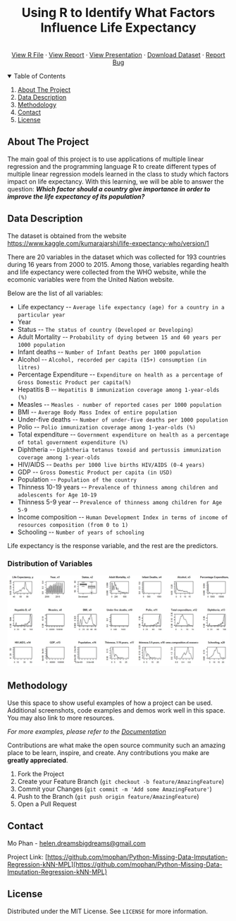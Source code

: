 



<!-- PROJECT LOGO -->
<br />

  <h1 align="center">Using R to Identify What Factors Influence Life Expectancy</h1>

  <p align="center">
    <br />
    <a href="https://github.com/othneildrew/Best-README-Template">View R File</a>
    ·
    <a href="https://github.com/othneildrew/Best-README-Template">View Report</a>
    ·
    <a href="https://github.com/othneildrew/Best-README-Template">View Presentation</a>
    ·
    <a href="https://github.com/othneildrew/Best-README-Template/issues">Download Dataset</a>
    ·
    <a href="https://github.com/othneildrew/Best-README-Template/issues">Report Bug</a>
  </p>
</p>



<!-- TABLE OF CONTENTS -->
<details open="open">
  <summary>Table of Contents</summary>
  <ol>
    <li>
      <a href="#about-the-project">About The Project</a>
    </li>
    <li>
      <a href="#data-description">Data Description</a>
    </li>
    <li><a href="#methodology">Methodology</a></li>
    <li><a href="#contact">Contact</a></li>
    <li><a href="#license">License</a></li>
  </ol>
</details>



<!-- ABOUT THE PROJECT -->
## About The Project

The main goal of this project is to use applications of multiple linear regression and the programming language R to create different types of multiple linear regression models learned in the class to study which factors impact on life expectancy. With this learning, we will be able to answer the question: **_Which factor should a country give importance in order to improve the life expectancy of its population?_** 


<!-- DATA DESCRIPTION -->
## Data Description

The dataset is obtained from the website https://www.kaggle.com/kumarajarshi/life-expectancy-who/version/1


There are 20 variables in the dataset which was collected for 193 countries during 16 years from 2000 to 2015. Among those, variables regarding health and life expectancy were collected from the WHO website, while the ecomonic variables were from the United Nation website.

Below are the list of all variables:

   - Life expectancy --           `Average life expectancy (age) for a country in a particular year`
   - Year
   - Status --                    `The status of country (Developed or Developing)` 
   - Adult Mortality --           `Probability of dying between 15 and 60 years per 1000 population`
   - Infant deaths --             `Number of Infant Deaths per 1000 population`
   - Alcohol --                   `Alcohol, recorded per capita (15+) consumption (in litres)`
   - Percentage Expenditure --    `Expenditure on health as a percentage of Gross Domestic Product per capita(%)`
   - Hepatitis B --               `Hepatitis B immunization coverage among 1-year-olds (%)`
   - Measles --                   `Measles - number of reported cases per 1000 population`
   - BMI --                       `Average Body Mass Index of entire population`
   - Under-five deaths --         `Number of under-five deaths per 1000 population`
   - Polio --                     `Polio immunization coverage among 1-year-olds (%)`
   - Total expenditure --         `Government expenditure on health as a percentage of total government expenditure (%)`
   - Diphtheria --                `Diphtheria tetanus toxoid and pertussis immunization coverage among 1-year-olds`
   - HIV/AIDS --                  `Deaths per 1000 live births HIV/AIDS (0-4 years)`
   - GDP --                       `Gross Domestic Product per capita (in USD)`
   - Population --                `Population of the country`
   - Thinness 10-19 years --      `Prevalence of thinness among children and adolescents for Age 10-19` 
   - Thinness 5-9 year --         `Prevalence of thinness among children for Age 5-9`
   - Income composition --        `Human Development Index in terms of income of resources composition (from 0 to 1)`
   - Schooling --                 `Number of years of schooling`

Life expectancy is the response variable, and the rest are the predictors.

### Distribution of Variables

![Distribution of Variables!](images/distribution.jpg)


<!-- METHODOLOGY -->
## Methodology

Use this space to show useful examples of how a project can be used. Additional screenshots, code examples and demos work well in this space. You may also link to more resources.

_For more examples, please refer to the [Documentation](https://example.com)_


Contributions are what make the open source community such an amazing place to be learn, inspire, and create. Any contributions you make are **greatly appreciated**.

1. Fork the Project
2. Create your Feature Branch (`git checkout -b feature/AmazingFeature`)
3. Commit your Changes (`git commit -m 'Add some AmazingFeature'`)
4. Push to the Branch (`git push origin feature/AmazingFeature`)
5. Open a Pull Request



<!-- CONTACT -->
## Contact

Mo Phan - helen.dreamsbigdreams@gmail.com

Project Link: [https://github.com/mophan/Python-Missing-Data-Imputation-Regression-kNN-MPL](https://github.com/mophan/Python-Missing-Data-Imputation-Regression-kNN-MPL)


<!-- LICENSE -->
## License

Distributed under the MIT License. See `LICENSE` for more information.




<!-- MARKDOWN LINKS & IMAGES -->
<!-- https://www.markdownguide.org/basic-syntax/#reference-style-links -->
[product-screenshot]: images/screenshot.png

